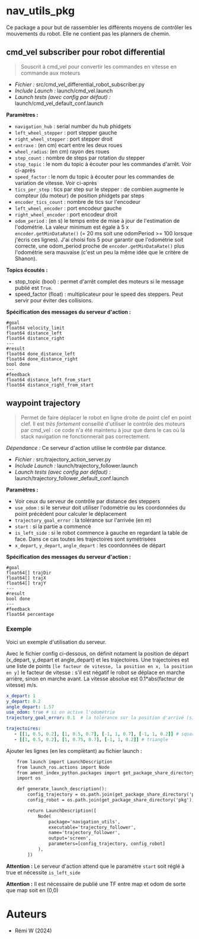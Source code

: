 # nav_utils_pkg

Ce package a pour but de rassembler les différents moyens de contrôler les mouvements du
robot. Elle ne contient pas les planners de chemin.

## cmd_vel subscriber pour robot differential

> Souscrit à cmd_vel pour convertir les commandes en vitesse en commande aux moteurs

- _Fichier :_ src/cmd_vel_differential_robot_subscriber.py
- _Include Launch :_ launch/cmd_vel.launch
- _Launch tests (avec config par défaut) :_ launch/cmd_vel_default_conf.launch

__Paramètres :__
 - `navigation_hub` : serial number du hub phidgets
 - `left_wheel_stepper` : port stepper gauche 
 - `right_wheel_stepper` : port stepper droit
 - `entraxe` : (en cm) ecart entre les deux roues
 - `wheel_radius`: (en cm) rayon des roues
 - `step_count` : nombre de steps par rotation du stepper
 - `stop_topic` : le nom du topic à écouter pour les commandes d'arrêt. Voir ci-après 
 - `speed_factor` : le nom du topic à écouter pour les commandes de variation de vitesse. Voir ci-après 
 - `tics_per_step` : tics par step sur le stepper : de combien augmente le compteur 
(du moteur) de position phidgets par steps
 - `encoder_tics_count` : nombre de tics sur l'encodeur
 - `left_wheel_encoder` : port encodeur gauche 
 - `right_wheel_encoder` : port encodeur droit
 - `odom_period` : (en s) le temps entre de mise à jour de l'estimation de l'odométrie.
La valeur minimum est égale à 5 x `encoder.getMinDataRate()` (= 20 ms soit une odomPeriod >= 100 lorsque j'écris ces lignes).
J'ai choisi fois 5 pour garantir que l'odométrie soit correcte, une odom_period proche de `encoder.getMinDataRate()` plus
l'odométrie sera mauvaise (c'est un peu la même idée que le critère de Shanon).

__Topics écoutés :__
 - stop_topic (bool) : permet d'arrêt complet des moteurs si le message publié est `True`.
 - speed_factor (float) : multiplicateur pour le speed des steppers. Peut servir pour éviter des collisions.


__Spécification des messages du serveur d'action :__

```
#goal
float64 velocity_limit
float64 distance_left
float64 distance_right
---
#result
float64 done_distance_left
float64 done_distance_right
bool done
---
#feedback
float64 distance_left_from_start
float64 distance_right_from_start
```

## waypoint trajectory

> Permet de faire déplacer le robot en ligne droite de point clef en point clef.
> Il est *très fortement* conseillé d'utiliser le contrôle des moteurs par cmd_vel : ce 
> code n'a été maintenu à jour que dans le cas où la stack navigation ne fonctionnerait pas
> correctement.

_Dépendance :_ Ce serveur d'action utilise le contrôle par distance.

- _Fichier :_ src/trajectory_action_server.py
- _Include Launch :_ launch/trajectory_follower.launch
- _Launch tests (avec config par défaut) :_ launch/trajectory_follower_default_conf.launch

__Paramètres :__
 - Voir ceux du serveur de contrôle par distance des steppers
 - `use_odom` : si le serveur doit utiliser l'odométrie ou les coordonnées du point précèdent pour calculer le déplacement
 - `trajectory_goal_error` : la tolérance sur l'arrivée (en m)
 - `start` : si la partie a commencé 
 - `is_left_side` : si le robot commence à gauche en regardant la table de face. Dans ce cas toutes 
les trajectoires sont symétrisées
 - `x_depart`, `y_depart`, `angle_depart` :  les coordonnées de départ


__Spécification des messages du serveur d'action :__

```
#goal
float64[] trajDir
float64[] trajX
float64[] trajY
---
#result
bool done
---
#feedback
float64 percentage
```

### Exemple

Voici un exemple d'utilisation du serveur.

Avec le fichier config ci-dessous, on définit notament la position de départ (x_depart, y_depart et angle_depart) et
les trajectoires. Une trajectoires est une liste de points `[le facteur de vitesse, la position en x, la position en y]`
le facteur de vitesse : s'il est négatif le robot se déplace en marche arrière, sinon en marche avant. La vitesse 
absolue est 0.1*abs(facteur de vitesse) m/s. 

```yaml
x_depart: 1
y_depart: 0.2
angle_depart: 1.57
use_odom: true # si on active l'odométrie
trajectory_goal_error: 0.1  # la tolérance sur la position d'arrivé (si l'odométrie est utilisée)

trajectoires:
   - [[1, 0.5, 0.2], [1, 0.5, 0.7], [-1, 1, 0.7], [-1, 1, 0.2]] # square
   - [[1, 0.5, 0.2], [1, 0.75, 0.7], [-1, 1, 0.2]] # triangle
```

Ajouter les lignes (en les complètant) au fichier launch :
```xml
    from launch import LaunchDescription
    from launch_ros.actions import Node
    from ament_index_python.packages import get_package_share_directory
    import os

    def generate_launch_description():
        config_trajectory = os.path.join(get_package_share_directory('pkg'), 'config', 'example_trajectories.yaml')
        config_robot = os.path.join(get_package_share_directory('pkg'), 'config', 'default_params.yaml')

        return LaunchDescription([
            Node(
                package='navigation_utils',
                executable='trajectory_follower',
                name='trajectory_follower',
                output='screen',
                parameters=[config_trajectory, config_robot]
            ),
        ])
```

**Attention :** Le serveur d'action attend que le paramètre `start` soit réglé à true et nécessite `is_left_side`

**Attention :** Il est nécessaire de publié une TF entre map et odom de sorte que map soit en (0,0)

# Auteurs

- Rémi W (2024)
